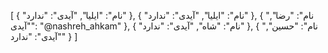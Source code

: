   
   
    
 [
  {
    "نام": "ایلیا",
    "آیدی": "ندارد"
  },
  {
    "نام": "ایلیا",
    "آیدی": "ندارد"
  },
  {
    "نام": "رضا",
    "آیدی": "@nashreh_ahkam"
  },
  {
    "نام": "شاه",
    "آیدی": "ندارد"
  },
  {
    "نام": "حسین",
    "آیدی": "ندارد"
  }
]
   
